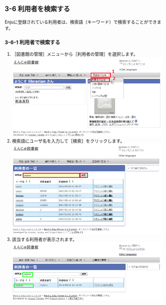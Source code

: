 <a name="3-6" />

3-6 利用者を検索する
--------------------

Enjuに登録されている利用者は、検索語（キーワード）で検索することができます。

<a name="3-6-1" />

### 3-6-1 利用者で検索する

1. ［図書館の管理］メニューから［利用者の管理］を選択します。  
   ![利用者の管理](assets/images/image_operation_user.png)
2. 検索語にユーザ名を入力して［検索］をクリックします。  
   ![検索](assets/images/image_operation_064.png)
3. 該当する利用者が表示されます。  
   ![利用者の表示](assets/images/image_operation_066.png)

